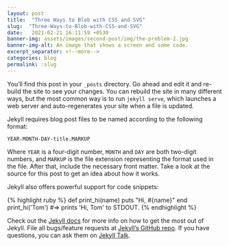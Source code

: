 ```yaml
---
layout: post
title:  "Three Ways to Blob with CSS and SVG"
slug:  "Three-Ways-to-Blob-with-CSS-and-SVG"
date:   2021-02-21 16:11:59 +0530
banner-img: assets/images/second-post/img/the-problem-2.jpg
banner-img-alt: An image that shows a screen and some code.
excerpt_separator: <!--more-->
categories: blog
permalink: :slug
---
```

You’ll find this post in your `_posts` directory. Go ahead and edit it and re-build the site to see your changes. You can rebuild the site in many different ways, but <!--more-->the most common way is to run `jekyll serve`, which launches a web server and auto-regenerates your site when a file is updated.

Jekyll requires blog post files to be named according to the following format:

`YEAR-MONTH-DAY-title.MARKUP`

Where `YEAR` is a four-digit number, `MONTH` and `DAY` are both two-digit numbers, and `MARKUP` is the file extension representing the format used in the file. After that, include the necessary front matter. Take a look at the source for this post to get an idea about how it works.

Jekyll also offers powerful support for code snippets:

{% highlight ruby %}
def print_hi(name)
  puts "Hi, #{name}"
end
print_hi('Tom')
#=> prints 'Hi, Tom' to STDOUT.
{% endhighlight %}

Check out the [Jekyll docs][jekyll-docs] for more info on how to get the most out of Jekyll. File all bugs/feature requests at [Jekyll’s GitHub repo][jekyll-gh]. If you have questions, you can ask them on [Jekyll Talk][jekyll-talk].

[jekyll-docs]: https://jekyllrb.com/docs/home
[jekyll-gh]:   https://github.com/jekyll/jekyll
[jekyll-talk]: https://talk.jekyllrb.com/
